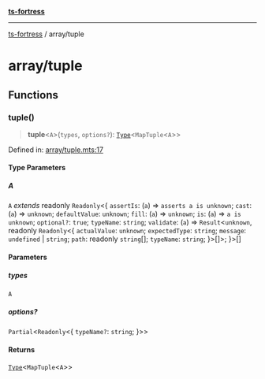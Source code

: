 [**ts-fortress**](../README.md)

---

[ts-fortress](../README.md) / array/tuple

# array/tuple

## Functions

### tuple()

> **tuple**\<`A`\>(`types`, `options?`): [`Type`](../type.md#type)\<`MapTuple`\<`A`\>\>

Defined in: [array/tuple.mts:17](https://github.com/noshiro-pf/ts-fortress/blob/main/src/array/tuple.mts#L17)

#### Type Parameters

##### A

`A` _extends_ readonly `Readonly`\<\{ `assertIs`: (`a`) => `asserts a is unknown`; `cast`: (`a`) => `unknown`; `defaultValue`: `unknown`; `fill`: (`a`) => `unknown`; `is`: (`a`) => `a is unknown`; `optional?`: `true`; `typeName`: `string`; `validate`: (`a`) => `Result`\<`unknown`, readonly `Readonly`\<\{ `actualValue`: `unknown`; `expectedType`: `string`; `message`: `undefined` \| `string`; `path`: readonly `string`[]; `typeName`: `string`; \}\>[]\>; \}\>[]

#### Parameters

##### types

`A`

##### options?

`Partial`\<`Readonly`\<\{ `typeName?`: `string`; \}\>\>

#### Returns

[`Type`](../type.md#type)\<`MapTuple`\<`A`\>\>
